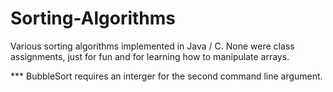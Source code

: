 # Sorting-Algorithms
Various sorting algorithms implemented in Java / C. None were class assignments, just for fun and for learning how to manipulate arrays.

*** BubbleSort requires an interger for the second command line argument. 

